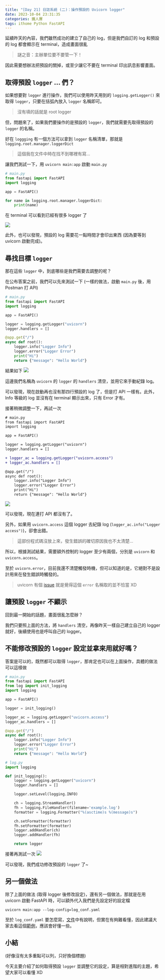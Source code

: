 ```yaml
---
title: "[Day 21] 日誌系統 (二)：操作預設的 Uvicorn logger"
date: 2023-10-04 23:31:35
categories: 鐵人賽
tags: ithome Python FastAPI
---
```

延續昨天的內容，我們雖然成功的建立了自己的 log，但是我們自訂的 log 和預設的 log 都會顯示在 terminal，造成畫面很亂

> 謎之音：主辦單位要不要管一下！

因此需要想辦法把預設的關掉，或至少讓它不要在 terminal 印出訊息影響畫面。
<!-- more -->

## 取得預設 `logger` ... 們？

如果想要對 `logger` 進行操作，我們可以使用昨天用到的 `logging.getLogger()` 來取得 `logger`，只要在括弧內放入 `logger` 名稱即可。

> 沒有填的話就是 root logger

但，問題來了，如果我們要操作的是預設的 `logger`，我們就需要先取得預設的 `logger` 的名稱。

好在 `loggging` 有一個方法可以拿到 `logger` 名稱清單，那就是 `logging.root.manager.loggerDict`

> 這個我在文件中時在找不到哪裡有寫...

讓我們測試一下，用 `uvicorn main:app` 啟動 `main.py`

```python
# main.py
from fastapi import FastAPI
import logging

app = FastAPI()

for name in logging.root.manager.loggerDict:
    print(name)
```

在 terminal 可以看到已經有很多 logger 了

![](https://firebasestorage.googleapis.com/v0/b/images-7e754.appspot.com/o/ithome%2F21_terminal_1.PNG?alt=media&token=f683113b-79be-42c0-8138-04c4c00c52a9&_gl=1*1x76mup*_ga*MTcwNTU5Njc2Ny4xNjk0Njk5NzY3*_ga_CW55HF8NVT*MTY5NjQyNDcxOS4yNS4xLjE2OTY0MjQ3MjguNTEuMC4w)

此外，也可以發現，預設的 log 需要花一點時間才會印出東西 (因為要等到 uvicorn 啟動完成)。

## 尋找目標 `logger`

那在這些 `logger` 中，到底哪些是我們需要去調整的呢？

在公布答案之前，我們可以先來測試一下 (一樣的做法，啟動 `main.py` 後，用 Postman 打 API)

```python
# main.py
from fastapi import FastAPI
import logging

app = FastAPI()

logger = logging.getLogger("uvicorn")
logger.handlers = []

@app.get("/")
async def root():
    logger.info("Logger Info")
    logger.error("Logger Error")
    print("Hi")
    return {"message": "Hello World"}
```

結果如下
![](https://firebasestorage.googleapis.com/v0/b/images-7e754.appspot.com/o/ithome%2F21_terminal_2.PNG?alt=media&token=281dfe36-c1d2-42db-8ab7-289dcb6038a3&_gl=1*1qfr8et*_ga*MTcwNTU5Njc2Ny4xNjk0Njk5NzY3*_ga_CW55HF8NVT*MTY5NjQyNjc4OC4yNi4xLjE2OTY0MjY5MTcuNTQuMC4w)

這邊我們名稱為 `uvicorn` 的 `logger` 的 `handlers` 清空，並用它來手動紀錄 log。

可以發現，現在啟動再也沒有那四行預設的 log 了，但是打 API 一樣有。此外，Info 等級的 log 並沒有在 terminal 顯示出來，只有 Error 才有。

接著稍微調整一下，再試一次
```diff
# main.py
from fastapi import FastAPI
import logging

app = FastAPI()

logger = logging.getLogger("uvicorn")
logger.handlers = []

+ logger_ac = logging.getLogger("uvicorn.access")
+ logger_ac.handlers = []

@app.get("/")
async def root():
    logger.info("Logger Info")
    logger.error("Logger Error")
    print("Hi")
    return {"message": "Hello World"}
```

![](https://firebasestorage.googleapis.com/v0/b/images-7e754.appspot.com/o/ithome%2F21_terminal_3.PNG?alt=media&token=c334e21d-e72e-4873-9a24-033a6d00c7f6&_gl=1*1kn3gc1*_ga*MTcwNTU5Njc2Ny4xNjk0Njk5NzY3*_ga_CW55HF8NVT*MTY5NjQyNjc4OC4yNi4xLjE2OTY0MjY4MjcuMjEuMC4w)

可以發現，現在連打 API 都沒有了。

另外，如果用 `uvicorn.access` 這個 logger 去紀錄 log (`logger_ac.info("Logger access")`)，卻會出錯。
> 這部份程式碼沒放上來，發生錯誤的確切原因我也不太清楚...

所以，根據測試結果，需要額外控制的 logger 至少有兩個，分別是 `uvicorn` 和 `uvicorn.access`。

至於 `uvicorn.error`，目前我還不清楚觸發時機，但可以知道的是，它絕對不是設計用來在發生錯誤時觸發的。

> uvicorn 有個 [issue](https://github.com/encode/uvicorn/issues/562) 就是覺得這個 `error` 名稱取的並不恰當 XD

## 讓預設 `logger` 不顯示

回到最一開始的話題，畫面很亂怎麼辦？

我們只要照上面的方法，將 `handlers` 清空，再像昨天一樣自己建立自己的 logger 就好，後續使用也是呼叫自己的 logger。

## 不能修改預設的 `logger` 設定並拿來用就好嗎？

答案是可以的，既然都可以取得 `logger`，那肯定也可以在上面操作，具體的做法可以這樣做
```python
# main.py
from fastapi import FastAPI
from log import init_logging
import logging

app = FastAPI()

logger = init_logging()

logger_ac = logging.getLogger("uvicorn.access")
logger_ac.handlers = []

@app.get("/")
async def root():
    logger.info("Logger Info")
    logger.error("Logger Error")
    print("Hi")
    return {"message": "Hello World"}
```

```python
# log.py
import logging

def init_logging():
    logger = logging.getLogger("uvicorn")
    logger.handlers = []

    logger.setLevel(logging.INFO)

    ch = logging.StreamHandler()
    fh = logging.FileHandler(filename='example.log')
    formatter = logging.Formatter("%(asctime)s %(message)s")

    ch.setFormatter(formatter)
    fh.setFormatter(formatter)
    logger.addHandler(ch)
    logger.addHandler(fh)

    return logger
```

接著再測試一次
![](https://firebasestorage.googleapis.com/v0/b/images-7e754.appspot.com/o/ithome%2F21_terminal_4.PNG?alt=media&token=5464d3b5-eaf4-4e17-aca4-6add870ce6f8&_gl=1*czsojt*_ga*MTcwNTU5Njc2Ny4xNjk0Njk5NzY3*_ga_CW55HF8NVT*MTY5NjQzMjU0MS4yNy4xLjE2OTY0MzI1NTIuNDkuMC4w)

可以發現，我們成功修改預設的 `logger` 了~

## 另一個做法

除了上面的做法 (取得 logger 後修改設定)，還有另一個做法，那就是在用 uvicorn 啟動 FastAPI 時，可以額外代入我們是先設定好的設定檔

```shell
uvicorn main:app --log-config=log_conf.yaml
```

至於 `log_conf.yaml` 要怎麼寫，[文件](https://docs.python.org/3/library/logging.config.html#object-connections)中有說明，但實在有夠難看懂，因此建議大家去看這個[範例](https://gist.github.com/liviaerxin/d320e33cbcddcc5df76dd92948e5be3b)，應該會好懂一些。

## 小結

(好像沒有太多重點可以列，只好換個標題)

今天主要介紹了如何取得預設 `logger` 並調整它的設定，算是相對進階的主題，希望大家可以看懂 XD
